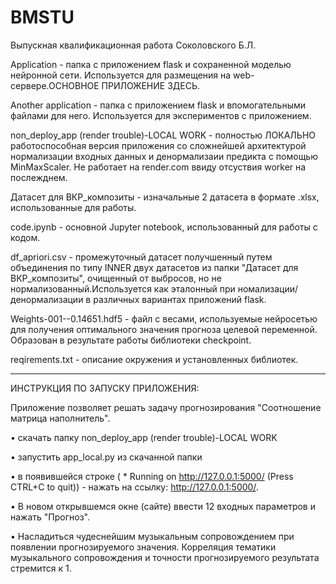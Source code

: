 # BMSTU

Выпускная квалификационная работа Соколовского Б.Л. 

Application - папка с приложением flask и сохраненной моделью нейронной сети. Используется для размещения на web-сервере.ОСНОВНОЕ ПРИЛОЖЕНИЕ ЗДЕСЬ.

Another application - папка с приложением flask и впомогательными файлами для него. Используется для экспериментов c приложением.

non_deploy_app (render trouble)-LOCAL WORK - полностью ЛОКАЛЬНО работоспособная версия приложения со сложнейшей архитектурой нормализации входных данных и денормализаии предикта с помощью MinMaxScaler. Не работает на render.com ввиду отсуствия worker на послежднем.

Датасет для ВКР_композиты - изначальные 2 датасета в формате .xlsx, использованные для работы.

code.ipynb - основной Jupyter notebook, использованный для работы с кодом.

df_apriori.csv - промежуточный датасет получшенный путем объединения по типу INNER двух датасетов из папки "Датасет для ВКР_композиты", очищенный от выбросов, но не нормализованный.Используется как эталонный при номализации/денормализации в различных вариантах приложений flask.

Weights-001--0.14651.hdf5 - файл с весами, используемые нейросетью для получения оптимального значения прогноза целевой переменной. Образован в результате работы библиотеки checkpoint.

reqirements.txt - описание окружения и установленных библиотек.

___________________________________________________________________
ИНСТРУКЦИЯ ПО ЗАПУСКУ ПРИЛОЖЕНИЯ:

Приложение позволяет решать задачу прогнозирования "Соотношение матрица наполнитель". 

   •  скачать папку non_deploy_app (render trouble)-LOCAL WORK
   
   •	запустить app_local.py из скачанной папки
   
   •	в появившейся строке ( * Running on http://127.0.0.1:5000/ (Press CTRL+C to quit)) - нажать на ссылку: http://127.0.0.1:5000/. 
   
   •	В новом открывшемся окне (сайте) ввести 12 входных параметров и нажать "Прогноз".
   
   •	Насладиться чудеснейшим музыкальным сопровождением при появлении прогнозируемого значения. Корреляция тематики музыкального сопровождения и точности прогнозируемого результата стремится к 1. 

